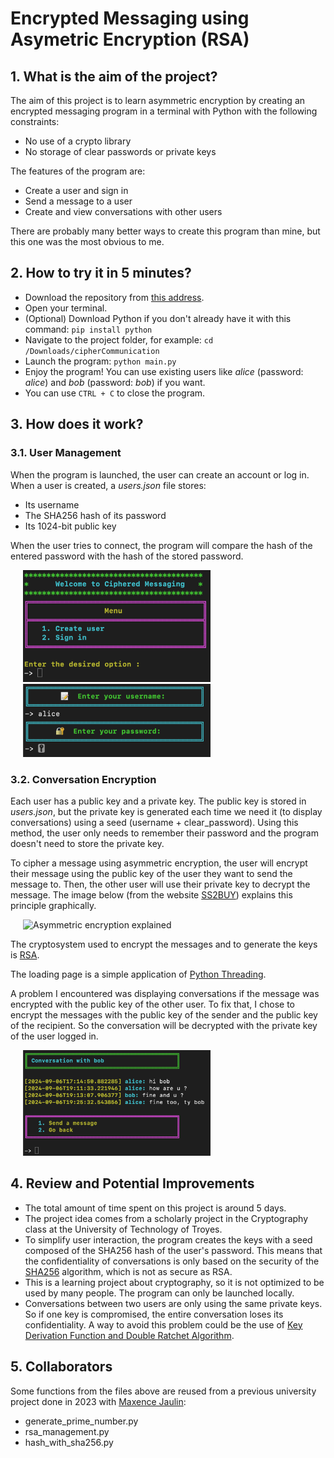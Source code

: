 # Encrypted Messaging using Asymetric Encryption (RSA)

## 1. What is the aim of the project?

The aim of this project is to learn asymmetric encryption by creating an encrypted messaging program in a terminal with Python with the following constraints:
- No use of a crypto library
- No storage of clear passwords or private keys

The features of the program are:
- Create a user and sign in
- Send a message to a user
- Create and view conversations with other users

There are probably many better ways to create this program than mine, but this one was the most obvious to me.

## 2. How to try it in 5 minutes?
- Download the repository from [this address](https://github.com/julien-clnn/cipher_messaging.git).
- Open your terminal.
- (Optional) Download Python if you don't already have it with this command: ```pip install python```
- Navigate to the project folder, for example: ```cd /Downloads/cipherCommunication```
- Launch the program: ```python main.py```
- Enjoy the program! You can use existing users like _alice_ (password: _alice_) and _bob_ (password: _bob_) if you want.
- You can use ```CTRL + C``` to close the program.

## 3. How does it work?

### 3.1. User Management

When the program is launched, the user can create an account or log in. When a user is created, a _users.json_ file stores:
- Its username
- The SHA256 hash of its password
- Its 1024-bit public key

When the user tries to connect, the program will compare the hash of the entered password with the hash of the stored password.

<img src="images/user_menu.png" alt="user_menu" width="300" style="margin-left: 20px;"/>
<img src="images/user_login2.png" alt="user_login" width="300" style="margin-left: 20px;"/>

### 3.2. Conversation Encryption

Each user has a public key and a private key. The public key is stored in _users.json_, but the private key is generated each time we need it (to display conversations) using a seed (username + clear_password). Using this method, the user only needs to remember their password and the program doesn't need to store the private key.

To cipher a message using asymmetric encryption, the user will encrypt their message using the public key of the user they want to send the message to. Then, the other user will use their private key to decrypt the message. The image below (from the website [SS2BUY](https://www.ssl2buy.com/wiki/symmetric-vs-asymmetric-encryption-what-are-differences)) explains this principle graphically.

<img src="https://www.ssl2buy.com/wp-content/uploads/2015/12/Asymmetric-Encryption.png" alt="Asymmetric encryption explained" width="500" style="margin-left: 20px;"/>

The cryptosystem used to encrypt the messages and to generate the keys is [RSA](https://en.wikipedia.org/wiki/RSA_(cryptosystem)).

The loading page is a simple application of [Python Threading](https://docs.python.org/3/library/threading.html).

A problem I encountered was displaying conversations if the message was encrypted with the public key of the other user. To fix that, I chose to encrypt the messages with the public key of the sender and the public key of the recipient. So the conversation will be decrypted with the private key of the user logged in.

<img src="images/conv_with_bob.png" alt="user_login" width="300" style="margin-left: 20px;"/>

## 4. Review and Potential Improvements

- The total amount of time spent on this project is around 5 days.
- The project idea comes from a scholarly project in the Cryptography class at the University of Technology of Troyes.
- To simplify user interaction, the program creates the keys with a seed composed of the SHA256 hash of the user's password. This means that the confidentiality of conversations is only based on the security of the [SHA256](https://en.wikipedia.org/wiki/SHA-2) algorithm, which is not as secure as RSA.
- This is a learning project about cryptography, so it is not optimized to be used by many people. The program can only be launched locally.
- Conversations between two users are only using the same private keys. So if one key is compromised, the entire conversation loses its confidentiality. A way to avoid this problem could be the use of [Key Derivation Function and Double Ratchet Algorithm](https://en.wikipedia.org/wiki/Double_Ratchet_Algorithm).

## 5. Collaborators

Some functions from the files above are reused from a previous university project done in 2023 with [Maxence Jaulin](https://github.com/maxencejaulin):
- generate_prime_number.py
- rsa_management.py
- hash_with_sha256.py
